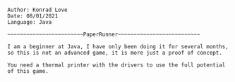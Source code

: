~~~~~~~~~~~~~~~~~~~~~~~~PaperRunner~~~~~~~~~~~~~~~~~~~~~~~~~~

Author: Konrad Love
Date: 08/01/2021
Language: Java

~~~~~~~~~~~~~~~~~~~~~~~~PaperRunner~~~~~~~~~~~~~~~~~~~~~~~~~~

I am a beginner at Java, I have only been doing it for several months, so this is not an advanced game, it is more just a proof of concept. 

You need a thermal printer with the drivers to use the full potential of this game.
